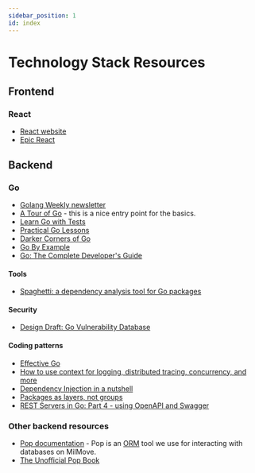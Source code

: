 ```yaml
---
sidebar_position: 1
id: index
---
```

# Technology Stack Resources

## Frontend

### React
* [React website](https://reactjs.org/)
* [Epic React](https://epicreact.dev/)

## Backend

### Go
* [Golang Weekly newsletter](https://golangweekly.com)
* [A Tour of Go](https://go.dev/tour/list) - this is a nice entry point for the basics.
* [Learn Go with Tests](https://quii.gitbook.io/learn-go-with-tests/)
* [Practical Go Lessons](https://www.practical-go-lessons.com)
* [Darker Corners of Go](https://rytisbiel.com/2021/03/06/darker-corners-of-go)
* [Go By Example](https://gobyexample.com/)
* [Go: The Complete Developer's Guide](https://www.udemy.com/course/go-the-complete-developers-guide)

#### Tools
* [Spaghetti: a dependency analysis tool for Go packages](https://github.com/adonovan/spaghetti)

#### Security
* [Design Draft: Go Vulnerability Database](https://go.googlesource.com/proposal/+/master/design/draft-vulndb.md)

#### Coding patterns
* [Effective Go](https://go.dev/doc/effective_go)
* [How to use context for logging, distributed tracing, concurrency, and more](https://steveazz.xyz/blog/import-context/)
* [Dependency Injection in a nutshell](https://appliedgo.net/di/)
* [Packages as layers, not groups](https://www.gobeyond.dev/packages-as-layers/)
* [REST Servers in Go: Part 4 - using OpenAPI and Swagger](https://eli.thegreenplace.net/2021/rest-servers-in-go-part-4-using-openapi-and-swagger/)

### Other backend resources
* [Pop documentation](https://gobuffalo.io/documentation/database/pop/) - Pop is an [ORM](https://en.wikipedia.org/wiki/Object%E2%80%93relational_mapping) tool we use for interacting with databases on MilMove.
* [The Unofficial Pop Book](https://andrew-sledge.gitbooks.io/the-unofficial-pop-book/content/)

